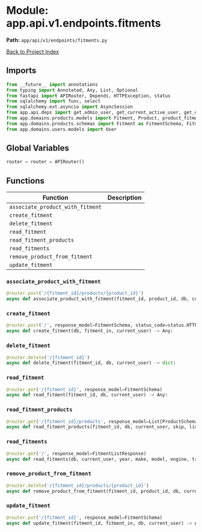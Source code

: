 # Module: app.api.v1.endpoints.fitments

**Path:** `app/api/v1/endpoints/fitments.py`

[Back to Project Index](../../../../../index.md)

## Imports
```python
from __future__ import annotations
from typing import Annotated, Any, List, Optional
from fastapi import APIRouter, Depends, HTTPException, status
from sqlalchemy import func, select
from sqlalchemy.ext.asyncio import AsyncSession
from app.api.deps import get_admin_user, get_current_active_user, get_db, get_pagination
from app.domains.products.models import Fitment, Product, product_fitment_association
from app.domains.products.schemas import Fitment as FitmentSchema, FitmentCreate, FitmentListResponse, FitmentUpdate, Product as ProductSchema
from app.domains.users.models import User
```

## Global Variables
```python
router = router = APIRouter()
```

## Functions

| Function | Description |
| --- | --- |
| `associate_product_with_fitment` |  |
| `create_fitment` |  |
| `delete_fitment` |  |
| `read_fitment` |  |
| `read_fitment_products` |  |
| `read_fitments` |  |
| `remove_product_from_fitment` |  |
| `update_fitment` |  |

### `associate_product_with_fitment`
```python
@router.post('/{fitment_id}/products/{product_id}')
async def associate_product_with_fitment(fitment_id, product_id, db, current_user) -> dict:
```

### `create_fitment`
```python
@router.post('/', response_model=FitmentSchema, status_code=status.HTTP_201_CREATED)
async def create_fitment(db, fitment_in, current_user) -> Any:
```

### `delete_fitment`
```python
@router.delete('/{fitment_id}')
async def delete_fitment(fitment_id, db, current_user) -> dict:
```

### `read_fitment`
```python
@router.get('/{fitment_id}', response_model=FitmentSchema)
async def read_fitment(fitment_id, db, current_user) -> Any:
```

### `read_fitment_products`
```python
@router.get('/{fitment_id}/products', response_model=List[ProductSchema])
async def read_fitment_products(fitment_id, db, current_user, skip, limit) -> Any:
```

### `read_fitments`
```python
@router.get('/', response_model=FitmentListResponse)
async def read_fitments(db, current_user, year, make, model, engine, transmission, page, page_size) -> Any:
```

### `remove_product_from_fitment`
```python
@router.delete('/{fitment_id}/products/{product_id}')
async def remove_product_from_fitment(fitment_id, product_id, db, current_user) -> dict:
```

### `update_fitment`
```python
@router.put('/{fitment_id}', response_model=FitmentSchema)
async def update_fitment(fitment_id, fitment_in, db, current_user) -> Any:
```
